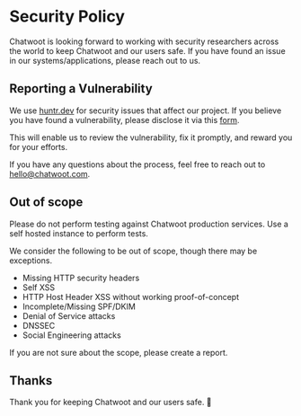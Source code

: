 # Security Policy
Chatwoot is looking forward to working with security researchers across the world to keep Chatwoot and our users safe. If you have found an issue in our systems/applications, please reach out to us.

## Reporting a Vulnerability

We use [huntr.dev](https://huntr.dev/) for security issues that affect our project. If you believe you have found a vulnerability, please disclose it via this [form](https://huntr.dev/bounties/disclose). 

This will enable us to review the vulnerability, fix it promptly, and reward you for your efforts.

If you have any questions about the process, feel free to reach out to hello@chatwoot.com.


## Out of scope

Please do not perform testing against Chatwoot production services. Use a self hosted instance to perform tests.

We consider the following to be out of scope, though there may be exceptions.

- Missing HTTP security headers
- Self XSS
- HTTP Host Header XSS without working proof-of-concept
- Incomplete/Missing SPF/DKIM
- Denial of Service attacks
- DNSSEC
- Social Engineering attacks

If you are not sure about the scope, please create a report.

## Thanks

Thank you for keeping Chatwoot and our users safe. 🙇

